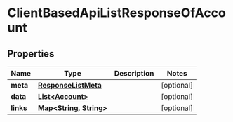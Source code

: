 
# ClientBasedApiListResponseOfAccount

## Properties
Name | Type | Description | Notes
------------ | ------------- | ------------- | -------------
**meta** | [**ResponseListMeta**](ResponseListMeta.md) |  |  [optional]
**data** | [**List&lt;Account&gt;**](Account.md) |  |  [optional]
**links** | **Map&lt;String, String&gt;** |  |  [optional]



